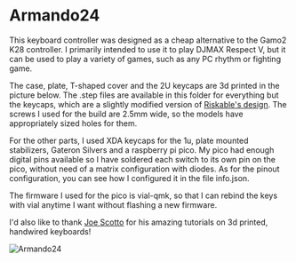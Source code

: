 # Armando24

This keyboard controller was designed as a cheap alternative to the Gamo2 K28 controller.
I primarily intended to use it to play DJMAX Respect V, but it can be used to play a variety of games, such as any PC rhythm or fighting game.

The case, plate, T-shaped cover and the 2U keycaps are 3d printed in the picture below. The .step files are available in this folder for everything but the keycaps, which are a slightly modified version of [Riskable's design](https://www.printables.com/model/399607-complete-cherry-mx-stem-keycap-set-optimized-for-3).
The screws I used for the build are 2.5mm wide, so the models have appropriately sized holes for them.

For the other parts, I used XDA keycaps for the 1u, plate mounted stabilizers, Gateron Silvers and a raspberry pi pico.
My pico had enough digital pins available so I have soldered each switch to its own pin on the pico, without need of a matrix configuration with diodes.
As for the pinout configuration, you can see how I configured it in the file info.json.

The firmware I used for the pico is vial-qmk, so that I can rebind the keys with vial anytime I want without flashing a new firmware.

I'd also like to thank [Joe Scotto](https://www.youtube.com/@joe_scotto) for his amazing tutorials on 3d printed, handwired keyboards!

![Armando24](https://github.com/Armandik/Controllers/assets/64152437/e2dbad65-b453-4587-b2e6-06e57337a23d)

